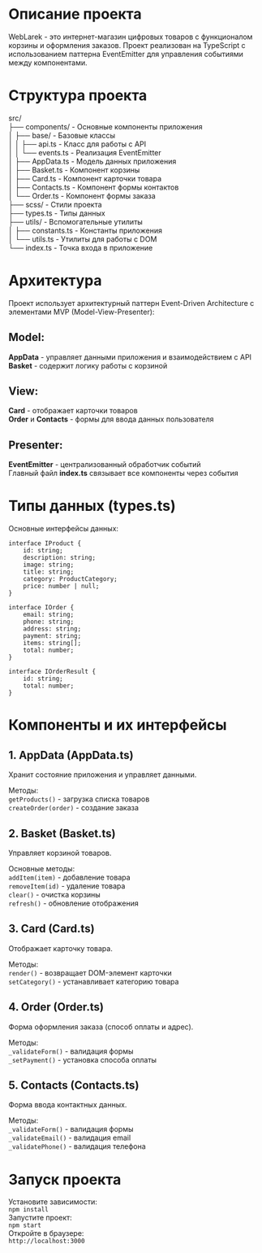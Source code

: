 # Описание проекта
WebLarek - это интернет-магазин цифровых товаров с функционалом корзины и оформления заказов. Проект реализован на TypeScript с использованием паттерна EventEmitter для управления событиями между компонентами.

# Структура проекта
src/  
├── components/         - Основные компоненты приложения  
│   ├── base/           - Базовые классы  
│   │   ├── api.ts      - Класс для работы с API  
│   │   └── events.ts   - Реализация EventEmitter  
│   ├── AppData.ts      - Модель данных приложения  
│   ├── Basket.ts       - Компонент корзины  
│   ├── Card.ts         - Компонент карточки товара  
│   ├── Contacts.ts     - Компонент формы контактов  
│   └── Order.ts        - Компонент формы заказа  
├── scss/               - Стили проекта  
├── types.ts            - Типы данных  
├── utils/              - Вспомогательные утилиты  
│   ├── constants.ts    - Константы приложения  
│   └── utils.ts        - Утилиты для работы с DOM  
└── index.ts            - Точка входа в приложение  

# Архитектура
Проект использует архитектурный паттерн Event-Driven Architecture с элементами MVP (Model-View-Presenter):
## Model:  
**AppData** - управляет данными приложения и взаимодействием с API  
**Basket** - содержит логику работы с корзиной  

## View:  
**Card** - отображает карточки товаров  
**Order** и **Contacts** - формы для ввода данных пользователя  

## Presenter:  
**EventEmitter** - централизованный обработчик событий  
Главный файл **index.ts** связывает все компоненты через события  

# Типы данных (types.ts)
Основные интерфейсы данных:
```
interface IProduct {
    id: string;
    description: string;
    image: string;
    title: string;
    category: ProductCategory;
    price: number | null;
}

interface IOrder {
    email: string;
    phone: string;
    address: string;
    payment: string;
    items: string[];
    total: number;
}

interface IOrderResult {
    id: string;
    total: number;
}
```

# Компоненты и их интерфейсы
## 1. AppData (AppData.ts)
Хранит состояние приложения и управляет данными.

Методы:  
```getProducts()``` - загрузка списка товаров  
```createOrder(order)``` - создание заказа  

## 2. Basket (Basket.ts)  
Управляет корзиной товаров.  

Основные методы:  
```addItem(item)``` - добавление товара  
```removeItem(id)``` - удаление товара  
```clear()``` - очистка корзины  
```refresh()``` - обновление отображения  

## 3. Card (Card.ts)  
Отображает карточку товара.

Методы:  
```render()``` - возвращает DOM-элемент карточки  
```setCategory()``` - устанавливает категорию товара  

## 4. Order (Order.ts)  
Форма оформления заказа (способ оплаты и адрес).  

Методы:  
```_validateForm()``` - валидация формы  
```_setPayment()``` - установка способа оплаты  

## 5. Contacts (Contacts.ts)  
Форма ввода контактных данных.  

Методы:  
```_validateForm()``` - валидация формы  
```_validateEmail()``` - валидация email  
```_validatePhone()``` - валидация телефона  

# Запуск проекта
Установите зависимости:  
```npm install```  
Запустите проект:  
```npm start```  
Откройте в браузере:  
```http://localhost:3000```
